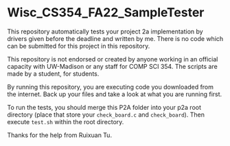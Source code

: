 # Wisc_CS354_FA22_SampleTester

This repository automatically tests your project 2a implementation by drivers given before the deadline and written by me. There is no code which can be submitted for this project in this repository.

This repository is not endorsed or created by anyone working in an official capacity with UW-Madison or any staff for COMP SCI 354. The scripts are made by a student, for students.

By running this repository, you are executing code you downloaded from the internet. Back up your files and take a look at what you are running first.

To run the tests, you should merge this P2A folder into your p2a root directory (place that store your ```check_board.c``` and ```check_board```). Then execute ```test.sh``` within the root directory.

Thanks for the help from Ruixuan Tu.
